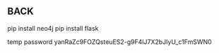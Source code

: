 ## BACK
pip install neo4j 
pip install flask

temp password
yanRaZc9FOZQsteuES2-g9F4lJ7X2bJIyU_c1FmSWN0